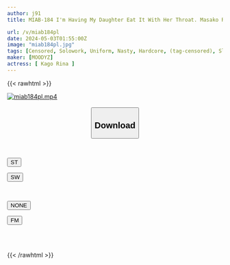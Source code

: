 ```yaml
---
author: j91
title: MIAB-184 I'm Having My Daughter Eat It With Her Throat. Masako Rina

url: /v/miab184pl
date: 2024-05-03T01:55:00Z
image: "miab184pl.jpg"
tags: [Censored, Solowork, Uniform, Nasty, Hardcore, (tag-censored), Slender, Deep Throating	]
maker: [MOODYZ]
actress: [ Kago Rina ]
---
```



{{< rawhtml >}}

<div class="video" data-videoid="z6axmQZZJetY6DW">
    <a href="javascript:;">
        <img src="/v/miab184pl/miab184pl.jpg" width="WIDTH" height="HEIGHT" alt="miab184pl.mp4" loading="lazy">
    </a>
</div>

<script type="text/javascript" src="https://j91.asia/asset/on-demand-st.js"></script>

<br>
  <link rel="stylesheet" href="https://j91.asia/asset/bs5.css">
  
  <center>
  <button class="btn btn-primary" type="button" data-bs-toggle="collapse" data-bs-target=".multi-collapse" aria-expanded="false" aria-controls="multiCollapseExample1 multiCollapseExample2"><h2>Download</h2></button></center>
</p>
<div class="row">
  <div class="col">
    <div class="collapse multi-collapse" id="multiCollapseExample1">
      <div class="card card-body">
	      	      <br>
<div class="buttons">  
<p><a href="https://streamtape.to/v/z6axmQZZJetY6DW" target="_blank"><button class="btn-hover color-3"><i class="fa fa-download"></i> ST</button></a></p>
<p><a href="https://asnwish.com/dcd3v339zj47" target="_blank"><button class="btn-hover color-2"><i class="fa fa-download"></i> SW</button></a></p></div>
    </div>
  </div>
</div>
  <div class="col">
    <div class="collapse multi-collapse" id="multiCollapseExample2">
      <div class="card card-body">
	      <br>
<div class="buttons">
<p><a href="javascript:;"><button class="btn-hover color-9"><i class="fa fa-download"></i> NONE</button></a></p>
<p><a href="https://filemoon.sx/d/dtzzk5txxlac"><button class="btn-hover color-8"><i class="fa fa-download"></i> FM</button></a></p></div>
<br><br>
      </div>
    </div>
  </div>
</div>

{{< /rawhtml >}}